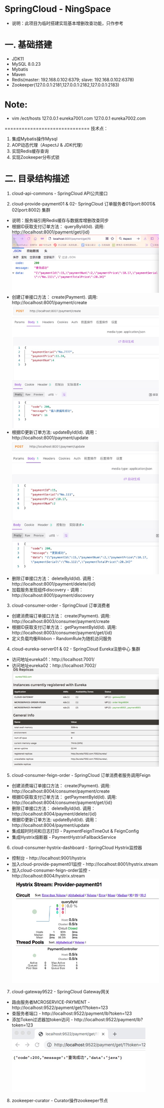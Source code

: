 SpringCloud - NingSpace
==============================
* 说明：此项目为临时搭建实现基本增删改查功能，只作参考

# 一. 基础搭建
- JDK11
- MySQL 8.0.23
- Mybatis
- Maven
- Redis(master: 192.168.0.102:6379; slave: 192.168.0.102:6378)
- Zookeeper(127.0.0.1:2181,127.0.0.1:2182,127.0.0.1:2183) 

# Note:
- vim /ect/hosts
127.0.0.1 eureka7001.com
127.0.0.1 eureka7002.com

==============================
技术点：
1. 集成Mybatis操作Mysql
2. AOP动态代理（AspectJ & JDK代理）
3. 实现Redis缓存查询 
4. 实现Zookeeper分布式锁

# 二. 目录结构描述
1. cloud-api-commons - SpringCloud API公共接口

2. cloud-provide-payment01 & 02- SpringCloud 订单服务者01(port:8001)& 02(port:8002) 集群
* 说明：服务端引用Redis缓存与数据库增删改查同步
* 根据ID获取支付订单方法： queryById(Id). 调用: http://localhost:8001/payment/get/{id}
![Image text](https://github.com/cwn132/SpringCloud-Service/blob/master/query.jpg)
* 创建订单接口方法： create(Payment). 调用: http://localhost:8001/payment/create
![Image text](https://github.com/cwn132/SpringCloud-Service/blob/master/create.jpg)
* 根据ID更新订单方法: updateById(Id). 调用：http://localhost:8001/payment/update
![Image text](https://github.com/cwn132/SpringCloud-Service/blob/master/update.jpg)
* 删除订单接口方法： deleteById(Id). 调用：http://localhost:8001/payment/delete/{id}
* 加载服务发现组件discovery - 调用：http://localhost:8001/payment/discovery


3. cloud-consumer-order - SpringCloud 订单消费者 
* 创建消费端订单接口方法： create(Payment). 调用: http://localhost:8003/consumer/payment/create
* 根据ID获取支付订单方法： getPaymentById(Id). 调用: http://localhost:8003/consumer/payment/get/{id}
* 定义负载均衡Ribbon - RandomRule为随机访问服务

4. cloud-eureka-server01 & 02 - SpringCloud Eureka注册中心 集群
* 访问地址eureka01：http://localhost:7001/
* 访问地址eureka02：http://localhost:7002/
![Image text](https://github.com/cwn132/SpringCloud-Service/blob/master/eureka.jpg)

5. cloud-consumer-feign-order - SpringCloud 订单消费者服务调用Feign
* 创建消费端订单接口方法： create(Payment). 调用: http://localhost:8004/consumer/payment/create
* 根据ID获取支付订单方法： getPaymentById(Id). 调用: http://localhost:8004/consumer/payment/get/{id}
* 删除订单接口方法： deleteById(Id). 调用：http://localhost:8004/payment/delete/{id}
* 根据ID更新订单方法: updateById(Id). 调用：http://localhost:8004/payment/update
* 集成超时时间和日志打印 - PaymentFeignTimeOut & FeignConfig
* 集成Hystrix熔断器 - PaymentHystrixFallbackService

6. cloud-consumer-hystrix-dashboard - SpringCloud Hystrix监控器
* 控制台 - http://localhost:9001/hystrix
* 加入cloud-provide-payment01监控 - http://localhost:8001/hystrix.stream
* 加入cloud-consumer-feign-order监控 - http://localhost:8004/hystrix.stream
![Image text](https://github.com/cwn132/SpringCloud-Service/blob/master/hystrix.jpg)

7. cloud-gateway9522 - SpringCloud Gateway网关
* 路由服务者MCROSERVICE-PAYMENT - http://localhost:9522/payment/get/1?token=123
* 查服务者端口 - http://localhost:9522/payment/lb?token=123
* 添加Token过滤器加token访问 - http://localhost:9522/payment/lb?token=123
![Image text](https://github.com/cwn132/SpringCloud-Service/blob/master/gateway.jpg)

8. zookeeper-curator - Curator操作zookeeper节点









